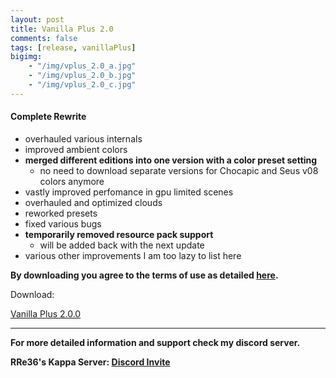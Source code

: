 ```yaml
---
layout: post
title: Vanilla Plus 2.0
comments: false
tags: [release, vanillaPlus]
bigimg: 
    - "/img/vplus_2.0_a.jpg"
    - "/img/vplus_2.0_b.jpg"
    - "/img/vplus_2.0_c.jpg"
---
```


#### Complete Rewrite

* overhauled various internals
* improved ambient colors
* **merged different editions into one version with a color preset setting**
  * no need to download separate versions for Chocapic and Seus v08 colors anymore
* vastly improved perfomance in gpu limited scenes
* overhauled and optimized clouds
* reworked presets
* fixed various bugs
* **temporarily removed resource pack support**
  * will be added back with the next update
* various other improvements I am too lazy to list here

**By downloading you agree to the terms of use as detailed [here](https://rre36.github.io/glProjectsWeb/license/).**

Download:

[Vanilla Plus 2.0.0](https://github.com/rre36/glsl_vplus/releases/download/v2.0.0/VPlus_v2.0.0.zip)

***

**For more detailed information and support check my discord server.**

**RRe36's Kappa Server: [Discord Invite](https://discord.gg/y5xzQ6H)**